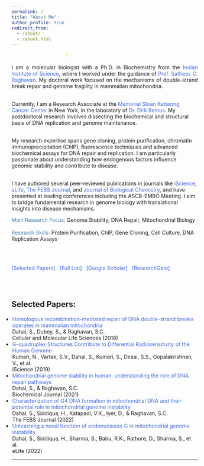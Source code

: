 ```yaml
---
permalink: /
title: "About Me"
author_profile: true
redirect_from: 
  - /about/
  - /about.html
---
```


<html>
<head>
<style>
a:link {
  color: RoyalBlue;
  background-color: transparent;
  text-decoration: none;
}

a:visited {
  color: Purple;
  background-color: transparent;
  text-decoration: none;
}

a:hover {
  color: RoyalBlue;
  background-color: transparent;
  text-decoration: underline;
}

a:active {
  color: DarkRed;
  background-color: transparent;
  text-decoration: underline;
}
</style>  
</head>  

<body>

<marquee style='width: 30%; color: rgb(224, 221, 20);'><b>Sumedha Dahal, Ph.D., Molecular Biologist</b></marquee>

  
<p align="justify">
I am a molecular biologist with a Ph.D. in Biochemistry from the <a href="https://biochem.iisc.ac.in/sathees-c-raghavan.php" target="_blank">Indian Institute of Science</a>, where I worked under the guidance of <a href="https://satheesscrlab10.wixsite.com/website" target="_blank">Prof. Sathees C. Raghavan</a>. My doctoral work focused on the mechanisms of double-strand break repair and genome fragility in mammalian mitochondria.
<br><br>

Currently, I am a Research Associate at the <a href="https://www.mskcc.org/research/ski/labs/members/sumedha-dahal" target="_blank">Memorial Sloan Kettering Cancer Center</a> in New York, in the laboratory of <a href="https://www.mskcc.org/research/ski/labs/dirk-remus" target="_blank">Dr. Dirk Remus</a>. My postdoctoral research involves dissecting the biochemical and structural basis of DNA replication and genome maintenance.
<br><br>

My research expertise spans gene cloning, protein purification, chromatin immunoprecipitation (ChIP), fluorescence techniques and advanced biochemical assays for DNA repair and replication. I am particularly passionate about understanding how endogenous factors influence genomic stability and contribute to disease.
<br><br>

I have authored several peer-reviewed publications in journals like <a href="https://www.sciencedirect.com/science/article/pii/S2589004219311985" target="_blank">iScience</a>, <a href="https://elifesciences.org/articles/69916" target="_blank">eLife</a>, <a href="https://febs.onlinelibrary.wiley.com/doi/10.1111/febs.15799" target="_blank">The FEBS Journal</a>, and <a href="https://www.sciencedirect.com/science/article/pii/S0021925823009347" target="_blank">Journal of Biological Chemistry</a>, and have presented at leading conferences including the ASCB-EMBO Meeting. I aim to bridge fundamental research in genome biology with translational insights into disease mechanisms.
</p>

<font color="SteelBlue">Main Research Focus:</font> Genome Stability, DNA Repair, Mitochondrial Biology  
<br>
<font color="SteelBlue">Research Skills:</font> Protein Purification, ChIP, Gene Cloning, Cell Culture, DNA Replication Assays  

<br><br>

<a href="https://Sumu54.github.io#selected_publications">[Selected Papers]</a> &nbsp;
<a href="https://Sumu54.github.io/publications#full_publications" target="_blank">[Full List]</a> &nbsp;
<a href="https://scholar.google.com/citations?user=zSO66YwAAAAJ&hl=en" target="_blank">[Google Scholar]</a> &nbsp;
<a href="https://www.researchgate.net/profile/Sumedha-Dahal-2" target="_blank">[ResearchGate]</a>

<br><br>


<h2 style="color:SteelBlue;"><a id="selected_publications">Selected Papers:</a></h2>

<ul style="margin:1;padding:1" vspace="-0px">
  <li>
    <a href="https://link.springer.com/article/10.1007/s00018-018-2762-7" target="_blank">Homologous recombination-mediated repair of DNA double-strand breaks operates in mammalian mitochondria</a>
    <br> Dahal, S., Dubey, S., & Raghavan, S.C.
    <br> Cellular and Molecular Life Sciences (2018)
  </li>

  <li>
    <a href="https://www.cell.com/iscience/fulltext/S2589-0042(19)30266-2" target="_blank">G-quadruplex Structures Contribute to Differential Radiosensitivity of the Human Genome</a>
    <br> Kumari, N., Vartak, S.V., Dahal, S., Kumari, S., Desai, S.S., Gopalakrishnan, V., et al.
    <br> iScience (2019)
  </li>

  <li>
    <a href="https://portlandpress.com/biochemj/article/478/6/1179/229089" target="_blank">Mitochondrial genome stability in human: understanding the role of DNA repair pathways</a>
    <br> Dahal, S., & Raghavan, S.C.
    <br> Biochemical Journal (2021)
  </li>

  <li>
    <a href="https://febs.onlinelibrary.wiley.com/doi/10.1111/febs.16136" target="_blank">Characterization of G4 DNA formation in mitochondrial DNA and their potential role in mitochondrial genome instability</a>
    <br> Dahal, S., Siddiqua, H., Katapadi, V.K., Iyer, D., & Raghavan, S.C.
    <br> The FEBS Journal (2022)
  </li>

  <li>
    <a href="https://elifesciences.org/articles/69916" target="_blank">Unleashing a novel function of endonuclease G in mitochondrial genome instability</a>
    <br> Dahal, S., Siddiqua, H., Sharma, S., Babu, R.K., Rathore, D., Sharma, S., et al.
    <br> eLife (2022)
  </li>
</ul>


<hr style="color:black;"> 
 
 
</body>
</html>

<!--Email: firstname.lastname @ microsoft.com-->

